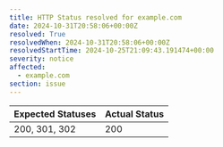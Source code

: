 ```yaml
---
title: HTTP Status resolved for example.com
date: 2024-10-31T20:58:06+00:00Z
resolved: True
resolvedWhen: 2024-10-31T20:58:06+00:00Z
resolvedStartTime: 2024-10-25T21:09:43.191474+00:00
severity: notice
affected:
  - example.com
section: issue
---
```


| Expected Statuses | Actual Status  |
|-------------------|----------------|
| 200, 301, 302 | 200 |
